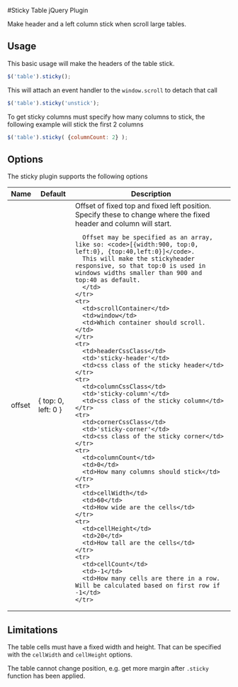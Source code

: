 #Sticky Table jQuery Plugin

Make header and a left column stick when scroll large tables.

## Usage
This basic usage will make the headers of the table stick.

```javascript
$('table').sticky();
```

This will attach an event handler to the `window.scroll` to detach that call

```javascript
$('table').sticky('unstick');
```

To get sticky columns must specify how many columns to stick, the following
example will stick the first 2 columns

```javascript
$('table').sticky( {columnCount: 2} );
```

## Options
The sticky plugin supports the following options

<table>
  <thead>
    <tr>
      <th>Name</th>
      <th>Default</th>
      <th>Description</th>
    </tr>
  </thead>
  <tbody>
    <tr>
      <td>offset</td>
      <td>{ top: 0, left: 0 }</td>
      <td>Offset of fixed top and fixed left position. Specify these to change where the fixed header and column will start.

      Offset may be specified as an array, like so: <code>[{width:900, top:0, left:0}, {top:40,left:0}]</code>.
      This will make the stickyheader responsive, so that top:0 is used in windows widths smaller than 900 and top:40 as default.
      </td>
    </tr>
    <tr>
      <td>scrollContainer</td>
      <td>window</td>
      <td>Which container should scroll. </td>
    </tr>
    <tr>
      <td>headerCssClass</td>
      <td>'sticky-header'</td>
      <td>css class of the sticky header</td>
    </tr>
    <tr>
      <td>columnCssClass</td>
      <td>'sticky-column'</td>
      <td>css class of the sticky column</td>
    </tr>
    <tr>
      <td>cornerCssClass</td>
      <td>'sticky-corner'</td>
      <td>css class of the sticky corner</td>
    </tr>
    <tr>
      <td>columnCount</td>
      <td>0</td>
      <td>How many columns should stick</td>
    </tr>
    <tr>
      <td>cellWidth</td>
      <td>60</td>
      <td>How wide are the cells</td>
    </tr>
    <tr>
      <td>cellHeight</td>
      <td>20</td>
      <td>How tall are the cells</td>
    </tr>
    <tr>
      <td>cellCount</td>
      <td>-1</td>
      <td>How many cells are there in a row. Will be calculated based on first row if -1</td>
    </tr>
  </tbody>
</table>

## Limitations
The table cells must have a fixed width and height. That can be specified with the
`cellWidth` and `cellHeight` options.

The table cannot change position, e.g. get more margin after `.sticky` function has been applied.